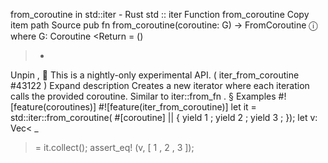 from_coroutine in std::iter - Rust
std
::
iter
Function
from_coroutine
Copy item path
Source
pub fn from_coroutine<G>(coroutine: G) ->
FromCoroutine
<G>
ⓘ
where
    G:
Coroutine
<Return =
()
> +
Unpin
,
🔬
This is a nightly-only experimental API. (
iter_from_coroutine
#43122
)
Expand description
Creates a new iterator where each iteration calls the provided coroutine.
Similar to
iter::from_fn
.
§
Examples
#![feature(coroutines)]
#![feature(iter_from_coroutine)]
let
it = std::iter::from_coroutine(
#[coroutine]
|| {
yield
1
;
yield
2
;
yield
3
;
});
let
v: Vec<
_
> = it.collect();
assert_eq!
(v, [
1
,
2
,
3
]);